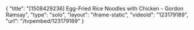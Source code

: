 {
    "title": "[1508429236] Egg-Fried Rice Noodles with Chicken - Gordon Ramsay",
    "type": "solo",
    "layout": "iframe-static",
    "videoId": "123179189",
    "url": "\/tvpembed\/123179189"
}